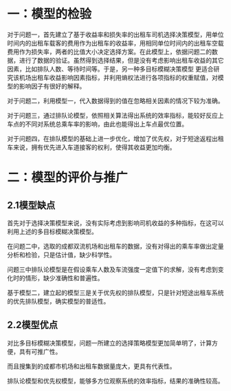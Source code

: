 # 一：模型的检验

对于问题一，首先建立了基于收益率和损失率的出租车司机选择决策模型，用单位时间内的出租车载客的费用作为出租车的收益率，用相同单位时间内的出租车空载费用作为损失率，两者的比值大小决定选择方案。在此模型上，依据问题二的数据，进行了数据的验证。虽然得到选择结果，但是没有考虑影响出租车收益的其它因素，比如排队人数、等待时间等。于是，另一种多目标模糊决策模型	更适合研究该机场出租车收益影响因素指标，并利用熵权法进行各项指标的权重赋值，对模型的影响因子有很好的解释。

对于问题二，利用模型一，代入数据得到的值在忽略相关因素的情况下较为准确。

对于问题三，通过排队论模型，依照相关算法得出系统的效率指标，能较好反应上车点的不同对系统总乘车率的影响，由此也能得出上车点最优位置。

对于问题四，在排队模型的基础上进一步优化，增加了优先权，对于短途返程出租车来说，拥有优先进入车道接客的权利，使得其收益更加均衡。

# 二：模型的评价与推广

## 2.1模型缺点

首先对于选择决策模型来说，没有实际考虑到影响司机收益的多种指标，在这可以利用上述的多目标模糊决策模型。

在问题二中，选取的成都双流机场和出租车的数据，没有对得出的乘车率做出定量分析和检验，只是估计值，缺少科学性。

问题三中排队论模型是在假设乘车人数及车流强度一定值下的求解，没有考虑到变化时的情形，缺少准确性和普遍性。

基于模型二，建立起的模型三是关于优先权的排队模型，只是针对短途出租车系统的优先排队模型，确实模型的普适性。

## 2.2模型优点

对比多目标模糊决策模型，问题一所建立的选择策略模型更加简单明了，计算方便，具有可推广性。

而且搜集到的成都市机场和出租车数据量庞大，更具有代表性。

排队论模型和优先权模型，能够多方位观察系统的效率指标，结果的准确性较高。



